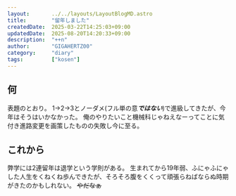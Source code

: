 ```yaml
---
layout:       ../../layouts/LayoutBlogMD.astro
title:        "留年しました"
createdDate:  2025-03-22T14:25:03+09:00
updatedDate:  2025-08-20T14:20:33+09:00
description:  "++n"
author:       "GIGAHERTZ00"
category:     "diary"
tags:         ["kosen"]
---
```


## 何

表題のとおり。
1→2→3とノーダメ(フル単の意***ではない***)で進級してきたが、今年はそうはいかなかった。
俺のやりたいこと機械科じゃねえなーってことに気付き進路変更を画策したものの失敗し今に至る。

## これから

弊学には2連留年は退学という学則がある。
生まれてから19年弱、ふにゃふにゃした人生をくねくね歩んできたが、そろそろ腹をくくって頑張らねばならぬ時期がきたのかもしれない。
~~やだなぁ~~
